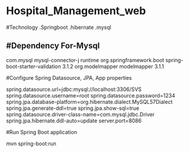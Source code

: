# Hospital_Management_web

#Technology
.Springboot
.hibernate
.mysql

#Dependency
For-Mysql
-------------
<dependency>
  <groupId>com.mysql</groupId>
  <artifactId>mysql-connector-j</artifactId>
  <scope>runtime</scope>
</dependency>

<!-- https://mvnrepository.com/artifact/org.springframework.boot/spring-boot-starter-validation -->
<dependency>
    <groupId>org.springframework.boot</groupId>
    <artifactId>spring-boot-starter-validation</artifactId>
    <version>3.1.2</version>
</dependency>

<!-- https://mvnrepository.com/artifact/org.modelmapper/modelmapper -->
<dependency>
    <groupId>org.modelmapper</groupId>
    <artifactId>modelmapper</artifactId>
    <version>3.1.1</version>
</dependency>


#Configure Spring Datasource, JPA, App properties

spring.datasource.url=jdbc:mysql://localhost:3306/SVS
spring.datasource.username=root
spring.datasource.password=1234
spring.jpa.database-platform=org.hibernate.dialect.MySQL57Dialect
spring.jpa.generate-ddl=true
spring.jpa.show-sql=true
spring.datasource.driver-class-name=com.mysql.jdbc.Driver
spring.jpa.hibernate.ddl-auto=update
server.port=8086


#Run Spring Boot application

mvn spring-boot:run

